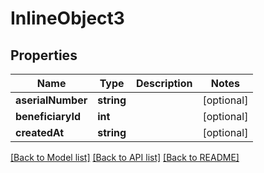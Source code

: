 # InlineObject3

## Properties
Name | Type | Description | Notes
------------ | ------------- | ------------- | -------------
**aserialNumber** | **string** |  | [optional] 
**beneficiaryId** | **int** |  | [optional] 
**createdAt** | **string** |  | [optional] 

[[Back to Model list]](../README.md#documentation-for-models) [[Back to API list]](../README.md#documentation-for-api-endpoints) [[Back to README]](../README.md)


